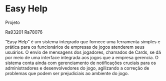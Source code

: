 # Easy Help

Projeto

Ra93201
Ra78076

“Easy Help” é um sistema integrado que fornece uma ferramenta simples e prática para os funcionários de empresas de jogos atenderem seus usuários. O envio de mensagens dos jogadores, chamados de Cards, se dá por meio de uma interface integrada aos jogos que a empresa gerencia.
O sistema conta ainda com gerenciamento de notificações cruciais para os administradores e desenvolvedores do jogo, agilizando a correção de problemas que podem ser prejudiciais ao ambiente do jogo.
